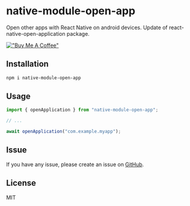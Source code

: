 # native-module-open-app

Open other apps with React Native on android devices.
Update of react-native-open-application package.

[!["Buy Me A Coffee"](https://www.buymeacoffee.com/assets/img/custom_images/orange_img.png)](https://www.buymeacoffee.com/kiuseii)

## Installation

```sh
npm i native-module-open-app
```

## Usage

```js
import { openApplication } from "native-module-open-app";

// ...

await openApplication("com.example.myapp");
```

## Issue

If you have any issue, please create an issue on [GitHub](https://github.com/Ddasb/native-module-open-app/issues).

## License

MIT
